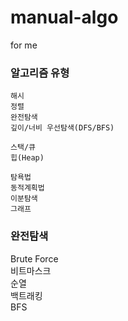 # manual-algo
for me


### 알고리즘 유형

```
해시
정렬
완전탐색
깊이/너비 우선탐색(DFS/BFS)

스택/큐
힙(Heap)

탐욕법
동적계획법
이분탐색
그래프
```
### 완전탐색
Brute Force  
비트마스크  
순열  
백트래킹  
BFS  

